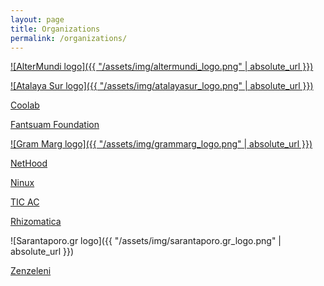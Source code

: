 ```yaml
---
layout: page
title: Organizations
permalink: /organizations/
---
```


[![AlterMundi logo]({{ "/assets/img/altermundi_logo.png" | absolute_url }})](/orgs/AlterMundi)


[![Atalaya Sur logo]({{ "/assets/img/atalayasur_logo.png" | absolute_url }})](/orgs/AtalayaSur)

[Coolab]

[Fantsuam Foundation]

[![Gram Marg logo]({{ "/assets/img/grammarg_logo.png" | absolute_url }})](/orgs/GramMarg)

[NetHood]

[Ninux]

[TIC AC]

[Rhizomatica]

![Sarantaporo.gr logo]({{ "/assets/img/sarantaporo.gr_logo.png" | absolute_url }})

[Zenzeleni]

[Coolab]: http://www.coolab.org/
[Fantsuam Foundation]: http://www.fantsuam.org/
[Gram Marg]: http://grammarg.in/
[NetHood]: http://nethood.org/
[Ninux]: http://ninux.org/
[TIC AC]: https://www.tic-ac.org/
[Rhizomatica]: http://rhizomatica.org/
[Zenzeleni]: http://zenzeleni.net/
